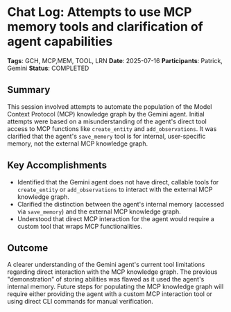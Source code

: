 # Chat Log: Attempts to use MCP memory tools and clarification of agent capabilities

**Tags**: GCH, MCP,MEM, TOOL, LRN
**Date**: 2025-07-16
**Participants**: Patrick, Gemini
**Status**: COMPLETED

## Summary
This session involved attempts to automate the population of the Model Context Protocol (MCP) knowledge graph by the Gemini agent. Initial attempts were based on a misunderstanding of the agent's direct tool access to MCP functions like `create_entity` and `add_observations`. It was clarified that the agent's `save_memory` tool is for internal, user-specific memory, not the external MCP knowledge graph.

## Key Accomplishments
*   Identified that the Gemini agent does not have direct, callable tools for `create_entity` or `add_observations` to interact with the external MCP knowledge graph.
*   Clarified the distinction between the agent's internal memory (accessed via `save_memory`) and the external MCP knowledge graph.
*   Understood that direct MCP interaction for the agent would require a custom tool that wraps MCP functionalities.

## Outcome
A clearer understanding of the Gemini agent's current tool limitations regarding direct interaction with the MCP knowledge graph. The previous "demonstration" of storing abilities was flawed as it used the agent's internal memory. Future steps for populating the MCP knowledge graph will require either providing the agent with a custom MCP interaction tool or using direct CLI commands for manual verification.
